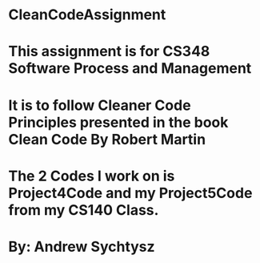 # CleanCodeAssignment
# This assignment is for CS348 Software Process and Management
# It is to follow Cleaner Code Principles presented in the book Clean Code By Robert Martin
# The 2 Codes I work on is Project4Code and my Project5Code from my CS140 Class. 
# By: Andrew Sychtysz